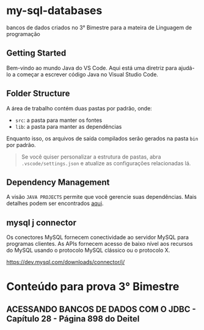 # my-sql-databases
bancos de dados criados no 3° Bimestre para a mateira de Linguagem de programação

## Getting Started

Bem-vindo ao mundo Java do VS Code. Aqui está uma diretriz para ajudá-lo a começar a escrever código Java no Visual Studio Code.

## Folder Structure

A área de trabalho contém duas pastas por padrão, onde:

- `src`: a pasta para manter os fontes
- `lib`: a pasta para manter as dependências

Enquanto isso, os arquivos de saída compilados serão gerados na pasta `bin` por padrão.

> Se você quiser personalizar a estrutura de pastas, abra `.vscode/settings.json` e atualize as configurações relacionadas lá.

## Dependency Management

A visão `JAVA PROJECTS` permite que você gerencie suas dependências. Mais detalhes podem ser encontrados [aqui](https://github.com/microsoft/vscode-java-dependency#manage-dependencies).

## mysql j connector

Os conectores MySQL fornecem conectividade ao servidor MySQL para programas clientes. As APIs fornecem acesso de baixo nível aos recursos do MySQL usando o protocolo MySQL clássico ou o protocolo X.

https://dev.mysql.com/downloads/connector/j/

# Conteúdo para prova 3° Bimestre

## ACESSANDO BANCOS DE DADOS COM O JDBC  - Capítulo 28 - Página 898 do Deitel
